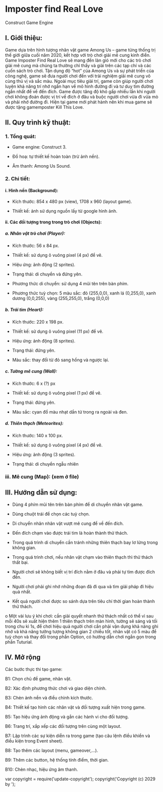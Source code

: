# Imposter find Real Love
Construct Game Engine

## I.	Giới thiệu: 
Game dựa trên hình tượng nhân vật game Among Us – game từng thống trị thế giới giữa cuối năm 2020, kết hợp với trò chơi giải mê cung kinh điển.  Game Imposter Find Real Love sẽ mang đến làn gió mới cho các trò chơi giải mê cung mà chúng ta thường chỉ thấy và giải trên các tạp chí và các cuốn sách trò chơi. Tận dụng độ “hot” của Among Us và sự phát triển của công nghệ, game sẽ đưa người chơi đến với trải nghiệm giải mê cung vô cùng thú vị và sắc màu. Ngoài mục tiêu giải trí, game còn giúp người chơi luyện khả năng trí nhớ ngắn hạn về mô hình đường đi và tư duy tìm đường ngắn nhất để về đến đích. Game được tăng độ khó gấp nhiều lần khi người chơi không đoán được vị trí về đích ở đâu và buộc người chơi vừa đi vừa mò và phải nhớ đường đi. Hiện tại game mới phát hành nên khi mua game sẽ được tặng gamemposter Kill This Love.

## II.	Quy trình kỹ thuật: 

### 1.	Tổng quát:

*	Game engine: Construct 3.

*	Đồ hoạ: tự thiết kế hoàn toàn (trừ ảnh nền).

*	Âm thanh: Among Us Sound.

### 2.	Chi tiết: 

#### i.	Hình nền (Background):

*	Kích thước: 854 x 480 px (view), 1708 x 960 (layout game).

*	Thiết kế: ảnh sử dụng nguồn lấy từ google hình ảnh.

#### ii.	Các đối tượng trong trong trò chơi (Objects):

##### a.	Nhân vật trò chơi (Player):

*	Kích thước: 56 x 84 px.

*	Thiết kế: sử dụng ô vuông pixel (4 px) để vẽ.

*	Hiệu ứng: ảnh động (2 sprites).

*	Trạng thái: di chuyển và đứng yên.

*	Phương thức di chuyển: sử dụng 4 mũi tên trên bàn phím.

*	Phương thức tuỳ chọn: 5 màu sắc: đỏ (255,0,0), xanh lá (0,255,0), xanh dương (0,0,255), vàng (255,255,0), trắng (0,0,0)

##### b.	Trái tim (Heart):

*	Kích thước: 220 x 198 px.

*	Thiết kế: sử dụng ô vuông pixel (11 px) để vẽ.

*	Hiệu ứng: ảnh động (8 sprites).

*	Trạng thái: đứng yên.

*	Màu sắc: thay đổi từ đỏ sang hồng và ngược lại.

##### c.	Tường mê cung (Wall):

*	Kích thước: 6 x (?) px

*	Thiết kế: sử dụng ô vuông pixel (1 px) để vẽ.

*	Trạng thái: đứng yên.

*	Màu sắc: cyan đổ màu nhạt dần từ trong ra ngoài và đen.

##### d.	Thiên thạch (Meteorites):

*	Kích thước: 140 x 100 px.

*	Thiết kế: sử dụng ô vuông pixel (4 px) để vẽ.

*	Hiệu ứng: ảnh động (3 sprites).

*	Trạng thái: di chuyển ngẫu nhiên

### iii.	Mê cung (Map): (xem ở file)

## III.	Hướng dẫn sử dụng: 

  *	Dùng 4 phím mũi tên trên bàn phím để di chuyển nhân vật game.

  *	Dùng chuột trái để chọn các tuỳ chọn.

  *	Di chuyển nhân nhân vật vượt mê cung để về đến đích.

  *	Đến đích chạm vào được trái tim là hoàn thành thử thách.

  *	Trong quá trình di chuyển cần tránh những thiên thạch bay lơ lửng trong không gian.

  *	Trong quá trình chơi, nếu nhân vật chạm vào thiên thạch thì thử thách thất bại.

  *	Người chơi sẽ không biết vị trí đích nằm ở đâu và phải tự tìm được đích đến.

  *	Người chơi phải ghi nhớ những đoạn đã đi qua và tìm giải pháp đi hiệu quả nhất.

  *	Kết quả người chơi được so sánh dựa trên tiêu chí thời gian hoàn thành thử thách.

o	Một vài lưu ý khi chơi: cần giải quyết nhanh thử thách nhất có thể vì sau mỗi 40s sẽ xuất hiện thêm 1 thiên thạch trên màn hình, tường sẽ sáng và tối trong chu kì 1s, để chơi hiệu quả người chơi cần phải vận dụng khả năng ghi nhớ và khả năng tưởng tượng không gian 2 chiều tốt, nhân vật có 5 màu để tuỳ chọn và thay đổi trong phần Option, có hướng dẫn chơi ngắn gọn trong phần Tuturial.

## IV.	Mở rộng

Các bước thực thi tạo game:

  B1:	Chọn chủ đề game, nhân vật.

  B2:	Xác định phương thức chơi và giao diện chính.

  B3:	Chèn ảnh nền và điều chỉnh kích thước.

  B4:	Thiết kế tạo hình các nhân vật và đối tượng xuất hiện trong game.

  B5:	Tạo hiệu ứng ảnh động và gắn các hành vi cho đối tượng.

  B6:	Trang trí, xắp xếp các đối tượng trên cùng một layout.

  B7:	Lập trình các sự kiện diễn ra trong game (tạo câu lệnh điều khiển và điều kiện trong Event sheet).

  B8:	Tạo thêm các layout (menu, gameover,…).

  B9:	Thêm các button, hệ thống tính điểm, thời gian.

  B10:	Chèn nhạc, hiệu ứng âm thanh.


var copyright = require('update-copyright');
copyright('Copyright (c) 2029 by ');
